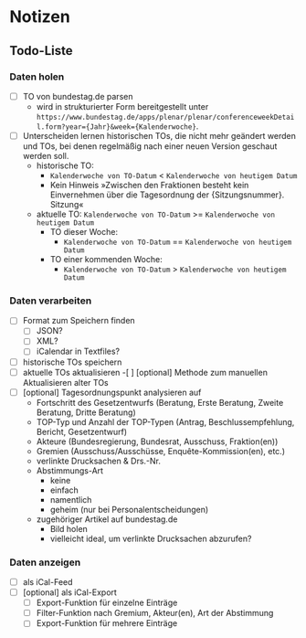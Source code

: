 Notizen
=======

Todo-Liste
----------

### Daten holen
-[ ] TO von bundestag.de parsen
	- wird in strukturierter Form bereitgestellt unter `https://www.bundestag.de/apps/plenar/plenar/conferenceweekDetail.form?year={Jahr}&week={Kalenderwoche}`.
-[ ] Unterscheiden lernen historischen TOs, die nicht mehr geändert werden und TOs, bei denen regelmäßig nach einer neuen Version geschaut werden soll.
	- historische TO:
		- `Kalenderwoche von TO-Datum` < `Kalenderwoche von heutigem Datum`
		- Kein Hinweis »Zwischen den Fraktionen besteht kein Einvernehmen über die Tagesordnung der {Sitzungsnummer}. Sitzung«
	- aktuelle TO: `Kalenderwoche von TO-Datum` >= `Kalenderwoche von heutigem Datum`
		- TO dieser Woche:
			- `Kalenderwoche von TO-Datum` == `Kalenderwoche von heutigem Datum`
		- TO einer kommenden Woche:
			- `Kalenderwoche von TO-Datum` > `Kalenderwoche von heutigem Datum`

### Daten verarbeiten
-[ ] Format zum Speichern finden
	-[ ] JSON?
	-[ ] XML?
	-[ ] iCalendar in Textfiles?
-[ ] historische TOs speichern
-[ ] aktuelle TOs aktualisieren
-[ ] [optional] Methode zum manuellen Aktualisieren alter TOs
-[ ] [optional] Tagesordnungspunkt analysieren auf
	- Fortschritt des Gesetzentwurfs (Beratung, Erste Beratung, Zweite Beratung, Dritte Beratung)
	- TOP-Typ und Anzahl der TOP-Typen (Antrag, Beschlussempfehlung, Bericht, Gesetzentwurf)
	- Akteure (Bundesregierung, Bundesrat, Ausschuss, Fraktion(en))
	- Gremien (Ausschuss/Ausschüsse, Enquête-Kommission(en), etc.)
	- verlinkte Drucksachen & Drs.-Nr.
	- Abstimmungs-Art
		- keine
		- einfach
		- namentlich
		- geheim (nur bei Personalentscheidungen)
	- zugehöriger Artikel auf bundestag.de
		- Bild holen
		- vielleicht ideal, um verlinkte Drucksachen abzurufen?


### Daten anzeigen
-[ ] als iCal-Feed
-[ ] [optional] als iCal-Export
	-[ ] Export-Funktion für einzelne Einträge
	-[ ] Filter-Funktion nach Gremium, Akteur(en), Art der Abstimmung
	-[ ] Export-Funktion für mehrere Einträge